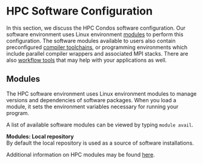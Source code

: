 # HPC Software Configuration

In this section, we discuss the HPC Condos software configuration. Our software environment uses Linux environment [modules](modules.md) to perform this configuration. The software modules available to users also contain preconfigured [compiler toolchains](compilers.md), or programming environments which include parallel compiler wrappers and associated MPI stacks. There are also [workflow tools](workflows.md) that may help with your applications as well.

## Modules

The HPC software environment uses Linux environment modules to manage versions and dependencies of software packages. When you load a module, it sets the environment variables necessary for running your program.

A list of available software modules can be viewed by typing `module avail`.

**Modules: Local repository**<br>
By default the local repository is used as a source of software installations.

Additional information on HPC modules may be found [here](modules.md).

